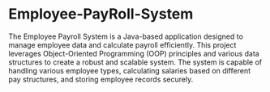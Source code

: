 # Employee-PayRoll-System
The Employee Payroll System is a Java-based application designed to manage employee data and calculate payroll efficiently. This project leverages Object-Oriented Programming (OOP) principles and various data structures to create a robust and scalable system. The system is capable of handling various employee types, calculating salaries based on different pay structures, and storing employee records securely.

